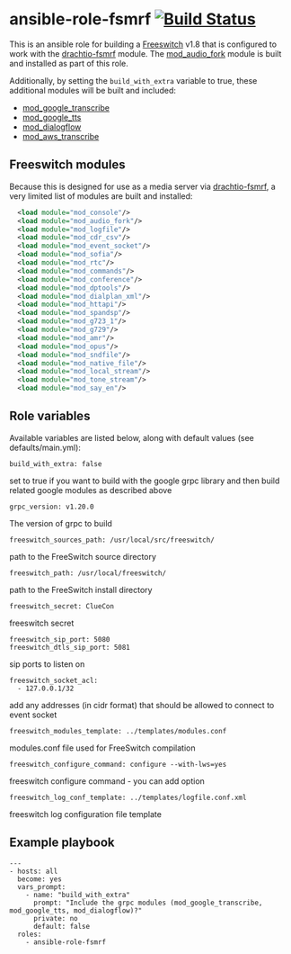# ansible-role-fsmrf [![Build Status](https://secure.travis-ci.org/davehorton/ansible-role-fsmrf.png)](http://travis-ci.org/davehorton/ansible-role-fsmrf)

This is an ansible role for building a [Freeswitch](https://freeswitch.org/) v1.8 that is configured to work with the [drachtio-fsmrf](https://github.com/davehorton/drachtio-fsmrf) module.  The [mod_audio_fork](https://github.com/davehorton/drachtio-freeswitch-modules/blob/master/modules/mod_audio_fork/README.md) module is built and installed as part of this role.

Additionally, by setting the `build_with_extra` variable to true, these additional modules will be built and included:
- [mod_google_transcribe](https://github.com/davehorton/drachtio-freeswitch-modules/tree/master/modules/mod_google_transcribe)
- [mod_google_tts](https://github.com/davehorton/drachtio-freeswitch-modules/tree/master/modules/mod_google_tts)
- [mod_dialogflow](https://github.com/davehorton/drachtio-freeswitch-modules/tree/master/modules/mod_dialogflow)
- [mod_aws_transcribe](https://github.com/davehorton/drachtio-freeswitch-modules/tree/master/modules/mod_aws_transcribe)

## Freeswitch modules
Because this is designed for use as a media server via [drachtio-fsmrf](https://github.com/davehorton/drachtio-fsmrf), a very limited list of modules are built and installed:
```xml
  <load module="mod_console"/>
  <load module="mod_audio_fork"/>
  <load module="mod_logfile"/>
  <load module="mod_cdr_csv"/>
  <load module="mod_event_socket"/>
  <load module="mod_sofia"/>
  <load module="mod_rtc"/>
  <load module="mod_commands"/>
  <load module="mod_conference"/>
  <load module="mod_dptools"/>
  <load module="mod_dialplan_xml"/>
  <load module="mod_httapi"/>
  <load module="mod_spandsp"/>
  <load module="mod_g723_1"/>
  <load module="mod_g729"/>
  <load module="mod_amr"/>
  <load module="mod_opus"/>
  <load module="mod_sndfile"/>
  <load module="mod_native_file"/>
  <load module="mod_local_stream"/>
  <load module="mod_tone_stream"/>
  <load module="mod_say_en"/>
```

## Role variables

Available variables are listed below, along with default values (see defaults/main.yml):

```
build_with_extra: false
```
set to true if you want to build with the google grpc library and then build related google modules as described above

```
grpc_version: v1.20.0
```
The version of grpc to build

```
freeswitch_sources_path: /usr/local/src/freeswitch/
```
path to the FreeSwitch source directory

```
freeswitch_path: /usr/local/freeswitch/
```
path to the FreeSwitch install directory

```
freeswitch_secret: ClueCon 
```
freeswitch secret

```
freeswitch_sip_port: 5080
freeswitch_dtls_sip_port: 5081
```
sip ports to listen on

```
freeswitch_socket_acl:
  - 127.0.0.1/32
```
add any addresses (in cidr format) that should be allowed to connect to event socket

```
freeswitch_modules_template: ../templates/modules.conf 
```
modules.conf file used for FreeSwitch compilation

```
freeswitch_configure_command: configure --with-lws=yes
```
freeswitch configure command - you can add option

```
freeswitch_log_conf_template: ../templates/logfile.conf.xml

```
freeswitch log configuration file template

## Example playbook
```
---
- hosts: all
  become: yes
  vars_prompt:
    - name: "build_with_extra"
      prompt: "Include the grpc modules (mod_google_transcribe, mod_google_tts, mod_dialogflow)?"
      private: no
      default: false
  roles:
    - ansible-role-fsmrf
```
